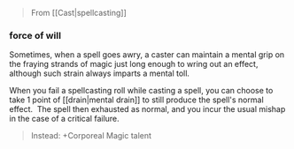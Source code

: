 > From [[Cast|spellcasting]]

### force of will

Sometimes, when a spell goes awry, a caster can maintain a mental grip on the fraying strands of magic just long enough to wring out an effect, although such strain always imparts a mental toll. 

When you fail a spellcasting roll while casting a spell, you can choose to take 1 point of [[drain|mental drain]] to still produce the spell's normal effect.  The spell then exhausted as normal, and you incur the usual mishap in the case of a critical failure.

> Instead: +Corporeal Magic talent

